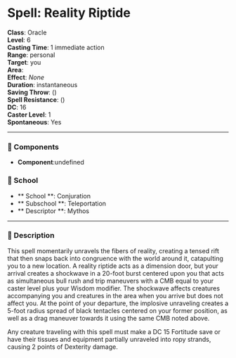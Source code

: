 
# Spell: Reality Riptide
**Class**: Oracle  
**Level**: 6  
**Casting Time**: 1 immediate action  
**Range**: personal  
**Target**: you  
**Area**:   
**Effect**: _None_  
**Duration**: instantaneous  
**Saving Throw**:  ()  
**Spell Resistance**:  ()  
**DC**: 16  
**Caster Level**: 1  
**Spontaneous**: Yes

---

### 🔮 Components
- **Component**:undefined

### 🏫 School
- ** School **: Conjuration
- ** Subschool **: Teleportation
- ** Descriptor **: Mythos
---

### 📜 Description
This spell momentarily unravels the fibers of reality, creating a tensed rift that then snaps back into congruence with the world around it, catapulting you to a new location. A reality riptide acts as a dimension door, but your arrival creates a shockwave in a 20-foot burst centered upon you that acts as simultaneous bull rush and trip maneuvers with a CMB equal to your caster level plus your Wisdom modifier. The shockwave affects creatures accompanying you and creatures in the area when you arrive but does not affect you. At the point of your departure, the implosive unraveling creates a 5-foot radius spread of black tentacles centered on your former position, as well as a drag maneuver towards it using the same CMB noted above.

Any creature traveling with this spell must make a DC 15 Fortitude save or have their tissues and equipment partially unraveled into ropy strands, causing 2 points of Dexterity damage.
